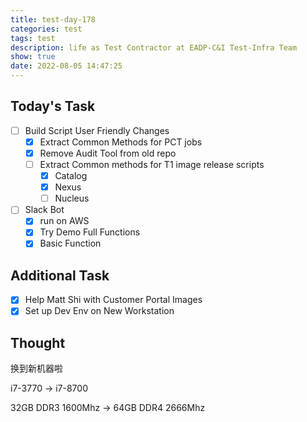 ```yaml
---
title: test-day-178
categories: test
tags: test
description: life as Test Contractor at EADP-C&I Test-Infra Team
show: true
date: 2022-08-05 14:47:25
---
```

## Today's Task

- [ ] Build Script User Friendly Changes
  - [x] Extract Common Methods for PCT jobs
  - [x] Remove Audit Tool from old repo
  - [ ] Extract Common methods for T1 image release scripts
    - [x] Catalog
    - [x] Nexus
    - [ ] Nucleus

- [ ] Slack Bot
  - [x] run on AWS
  - [x] Try Demo Full Functions
  - [x] Basic Function

## Additional Task

- [x] Help Matt Shi with Customer Portal Images
- [x] Set up Dev Env on New Workstation

## Thought

换到新机器啦

i7-3770 -> i7-8700

32GB DDR3 1600Mhz -> 64GB DDR4 2666Mhz

